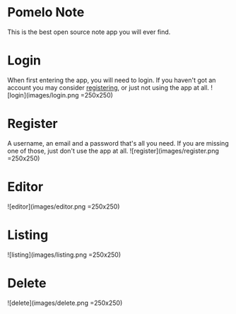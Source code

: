 # Pomelo Note

This is the best open source note app you will ever find.

# Login
When first entering the app, you will need to login. If you haven't got an account you may consider [registering](#register), or just not using the app at all.
![login](images/login.png =250x250)

# Register
A username, an email and a password that's all you need. If you are missing one of those, just don't use the app at all. 
![register](images/register.png =250x250)

# Editor
![editor](images/editor.png =250x250)

# Listing
![listing](images/listing.png =250x250)

# Delete
![delete](images/delete.png =250x250)


